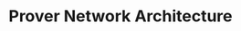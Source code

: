 ---
id: architecture
title: "Prover Network Architecture"
description: Introduction to Lagrange Prover Network Architecture
---